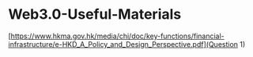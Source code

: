 # Web3.0-Useful-Materials

[https://www.hkma.gov.hk/media/chi/doc/key-functions/financial-infrastructure/e-HKD_A_Policy_and_Design_Perspective.pdf](Question 1)
